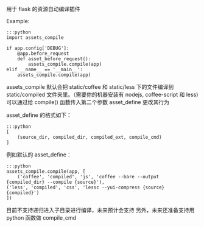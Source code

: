 用于 flask 的资源自动编译插件

Example:  

    :::python
    import assets_compile

    if app.config['DEBUG']:
        @app.before_request
        def asset_before_request():
            assets_compile.compile(app)
    elif __name__ == '__main__':
        assets_compile.compile(app)

assets_compile 默认会把 static/coffee 和 static/less 下的文件编译到 static/compiled 文件夹里。（需要你的机器安装有 nodejs, coffee-script 和 less)  
可以通过给 compile() 函数传入第二个参数 asset_define 更改其行为

asset_define 的格式如下：

    :::python
    [
        (source_dir, compiled_dir, compiled_ext, compile_cmd)
    ]

例如默认的 asset_define：

    :::python
    assets_compile.compile(app, [
        ('coffee', 'compiled', 'js', 'coffee --bare --output {compiled_dir} --compile {source}'),
    ('less', 'compiled', 'css', 'lessc --yui-compress {source} {compiled}')
    ])

目前不支持递归进入子目录进行编译，未来预计会支持
另外，未来还准备支持用 python 函数做 compile_cmd
